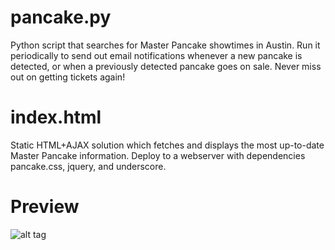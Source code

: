 pancake.py
====

Python script that searches for Master Pancake showtimes in Austin. Run it periodically to send out email notifications whenever a new pancake is detected, or when a previously detected pancake goes on sale. Never miss out on getting tickets again!

index.html
====

Static HTML+AJAX solution which fetches and displays the most up-to-date Master Pancake information. Deploy to a webserver with dependencies pancake.css, jquery, and underscore.

Preview
====

![alt tag](http://lexicalunit.com/shares/pcake.png)
